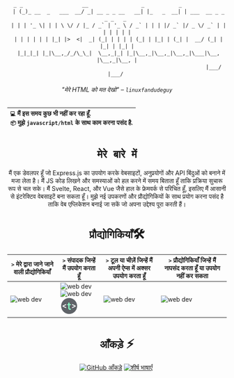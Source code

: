 <div align="center">

```brainfuck
  _ _                   __                 _           _                        
 | (_)_ __  _   ___  __/ _| __ _ _ __   __| |_   _  __| | ___  __ _ _   _ _   _ 
 | | | '_ \| | | \ \/ / |_ / _` | '_ \ / _` | | | |/ _` |/ _ \/ _` | | | | | | |
 | | | | | | |_| |>  <|  _| (_| | | | | (_| | |_| | (_| |  __/ (_| | |_| | |_| |
 |_|_|_| |_|\__,_/_/\_\_|  \__,_|_| |_|\__,_|\__,_|\__,_|\___|\__, |\__,_|\__, |
                                                              |___/       |___/ 
```
###### "मेरे HTML को मत देखो" – `linuxfandudeguy`

  | `💻`  मैं इस समय **कुछ भी** नहीं कर रहा हूँ.<br/>`📦`  मुझे `javascript/html` के साथ काम करना पसंद है.</br> |
  |:---|

# `मेरे बारे में` 

मैं एक डेवलपर हूँ जो Express.js का उपयोग करके वेबसाइटों, अनुप्रयोगों और API बिंदुओं को बनाने में मजा लेता है। मैं JS कोड लिखने और समस्याओं को हल करने में समय बिताता हूँ ताकि प्रक्रिया सुचारू रूप से चल सके। मैं Svelte, React, और Vue जैसे हाल के फ्रेमवर्क से परिचित हूँ, इसलिए मैं आसानी से इंटरेक्टिव वेबसाइटें बना सकता हूँ। मुझे नई उपकरणों और प्रौद्योगिकियों के साथ प्रयोग करना पसंद है ताकि वेब एप्लिकेशन बनाई जा सकें जो अपना उद्देश्य पूरा करती हैं।

# `प्रौद्योगिकियाँ`🛠
| `>` मेरे द्वारा जाने जाने वाली प्रौद्योगिकियाँ | `>` संपादक जिन्हें मैं उपयोग करता हूँ | `>` टूल या चीज़ें जिन्हें मैं अपनी ऐप्स में अक्सर उपयोग करता हूँ | `>` प्रौद्योगिकियाँ जिन्हें मैं नापसंद करता हूँ या उपयोग नहीं कर सकता | 
|---------------------|---------------|----------------------------------------|----------------------------------|
| <img src="https://skillicons.dev/icons?i=html,js,react,vue,svelte,css,nodejs,python,rust" alt="web dev" height="40"/> | <img src="https://skillicons.dev/icons?i=sublime,vscode" alt="web dev" height="40"/><img src="https://upload.wikimedia.org/wikipedia/commons/thumb/8/8a/Gnu-nano.svg/1024px-Gnu-nano.svg.png" alt="web dev" height="40"/><img src="/assets/images/unnamed.png" alt="web dev" height="40"/> | <img src="https://skillicons.dev/icons?i=tailwind,npm,git,github,bootstrap,vercel,debian,express,obsidian" alt="web dev" height="40"/> | <img src="https://skillicons.dev/icons?i=electron,firebase,php,tauri" alt="web dev" height="40"/> |

# `आँकड़े` ⚡
  
  <a href="#">![GitHub आँकड़े](https://github-readme-stats.vercel.app/api?username=linuxfandudeguy&theme=blueberry&count_private=true&hide_border=true&line_height=20)</a>
  <a href="#">![शीर्ष भाषाएँ](https://github-readme-stats.vercel.app/api/top-langs/?username=linuxfandudeguy&layout=compact&theme=blueberry&count_private=true&hide_border=true)</a>
  <img src="https://komarev.com/ghpvc/?username=linuxfandudeguy&style=for-the-badge&color=orange" alt=""/>

